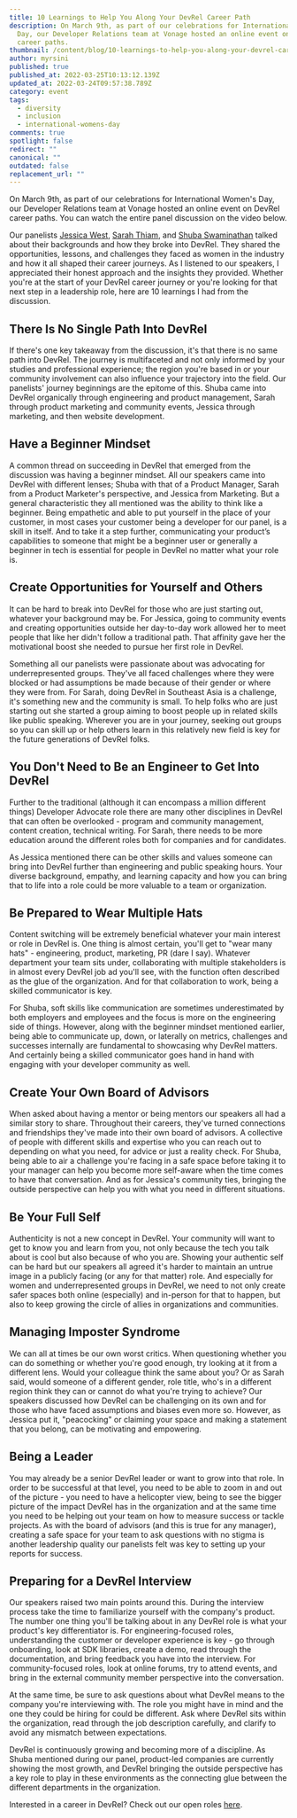 ```yaml
---
title: 10 Learnings to Help You Along Your DevRel Career Path
description: On March 9th, as part of our celebrations for International Women’s
  Day, our Developer Relations team at Vonage hosted an online event on DevRel
  career paths.
thumbnail: /content/blog/10-learnings-to-help-you-along-your-devrel-career-path/iwd_career-path-1-.jpg
author: myrsini
published: true
published_at: 2022-03-25T10:13:12.139Z
updated_at: 2022-03-24T09:57:38.789Z
category: event
tags:
  - diversity
  - inclusion
  - international-womens-day
comments: true
spotlight: false
redirect: ""
canonical: ""
outdated: false
replacement_url: ""
---
```

On March 9th, as part of our celebrations for International Women's Day, our Developer Relations team at Vonage hosted an online event on DevRel career paths. You can watch the entire panel discussion on the video below.

<youtube id="S9ukWmK16Dg"></youtube>

Our panelists [Jessica West](https://www.linkedin.com/in/jessicagwest/), [Sarah Thiam](https://www.linkedin.com/in/sarahthiam/), and [Shuba Swaminathan](https://www.linkedin.com/in/shubas/) talked about their backgrounds and how they broke into DevRel. They shared the opportunities, lessons, and challenges they faced as women in the industry and how it all shaped their career journeys. As I listened to our speakers, I appreciated their honest approach and the insights they provided. Whether you're at the start of your DevRel career journey or you're looking for that next step in a leadership role, here are 10 learnings I had from the discussion.

## There Is No Single Path Into DevRel

If there's one key takeaway from the discussion, it's that there is no same path into DevRel. The journey is multifaceted and not only informed by your studies and professional experience; the region you're based in or your community involvement can also influence your trajectory into the field. Our panelists' journey beginnings are the epitome of this. Shuba came into DevRel organically through engineering and product management, Sarah through product marketing and community events, Jessica through marketing, and then website development.

## Have a Beginner Mindset

A common thread on succeeding in DevRel that emerged from the discussion was having a beginner mindset. All our speakers came into DevRel with different lenses; Shuba with that of a Product Manager, Sarah from a Product Marketer's perspective, and Jessica from Marketing. But a general characteristic they all mentioned was the ability to think like a beginner. Being empathetic and able to put yourself in the place of your customer, in most cases your customer being a developer for our panel, is a skill in itself. And to take it a step further, communicating your product’s capabilities to someone that might be a beginner user or generally a beginner in tech is essential for people in DevRel no matter what your role is. 

## Create Opportunities for Yourself and Others

It can be hard to break into DevRel for those who are just starting out, whatever your background may be. For Jessica, going to community events and creating opportunities outside her day-to-day work allowed her to meet people that like her didn't follow a traditional path. That affinity gave her the motivational boost she needed to pursue her first role in DevRel.

Something all our panelists were passionate about was advocating for underrepresented groups. They've all faced challenges where they were blocked or had assumptions be made because of their gender or where they were from. For Sarah, doing DevRel in Southeast Asia is a challenge, it's something new and the community is small. To help folks who are just starting out she started a group aiming to boost people up in related skills like public speaking. Wherever you are in your journey, seeking out groups so you can skill up or help others learn in this relatively new field is key for the future generations of DevRel folks.

## You Don't Need to Be an Engineer to Get Into DevRel

Further to the traditional (although it can encompass a million different things) Developer Advocate role there are many other disciplines in DevRel that can often be overlooked - program and community management, content creation, technical writing. For Sarah, there needs to be more education around the different roles both for companies and for candidates. 

As Jessica mentioned there can be other skills and values someone can bring into DevRel further than engineering and public speaking hours. Your diverse background, empathy, and learning capacity and how you can bring that to life into a role could be more valuable to a team or organization.

## Be Prepared to Wear Multiple Hats

Content switching will be extremely beneficial whatever your main interest or role in DevRel is. One thing is almost certain, you'll get to "wear many hats" - engineering, product, marketing, PR (dare I say). Whatever department your team sits under, collaborating with multiple stakeholders is in almost every DevRel job ad you'll see, with the function often described as the glue of the organization. And for that collaboration to work, being a skilled communicator is key.

For Shuba, soft skills like communication are sometimes underestimated by both employers and employees and the focus is more on the engineering side of things. However, along with the beginner mindset mentioned earlier, being able to communicate up, down, or laterally on metrics, challenges and successes internally are fundamental to showcasing why DevRel matters. And certainly being a skilled communicator goes hand in hand with engaging with your developer community as well.

## Create Your Own Board of Advisors

When asked about having a mentor or being mentors our speakers all had a similar story to share. Throughout their careers, they've turned connections and friendships they've made into their own board of advisors. A collective of people with different skills and expertise who you can reach out to depending on what you need, for advice or just a reality check. For Shuba, being able to air a challenge you're facing in a safe space before taking it to your manager can help you become more self-aware when the time comes to have that conversation. And as for Jessica's community ties, bringing the outside perspective can help you with what you need in different situations.

## Be Your Full Self 

Authenticity is not a new concept in DevRel. Your community will want to get to know you and learn from you, not only because the tech you talk about is cool but also because of who you are. Showing your authentic self can be hard but our speakers all agreed it's harder to maintain an untrue image in a publicly facing (or any for that matter) role. And especially for women and underrepresented groups in DevRel, we need to not only create safer spaces both online (especially) and in-person for that to happen, but also to keep growing the circle of allies in organizations and communities.  

## Managing Imposter Syndrome

We can all at times be our own worst critics. When questioning whether you can do something or whether you're good enough, try looking at it from a different lens. Would your colleague think the same about you? Or as Sarah said, would someone of a different gender, role title, who's in a different region think they can or cannot do what you're trying to achieve? Our speakers discussed how DevRel can be challenging on its own and for those who have faced assumptions and biases even more so. However, as Jessica put it, "peacocking" or claiming your space and making a statement that you belong, can be motivating and empowering.

## Being a Leader

You may already be a senior DevRel leader or want to grow into that role. In order to be successful at that level, you need to be able to zoom in and out of the picture - you need to have a helicopter view, being to see the bigger picture of the impact DevRel has in the organization and at the same time you need to be helping out your team on how to measure success or tackle projects. As with the board of advisors (and this is true for any manager), creating a safe space for your team to ask questions with no stigma is another leadership quality our panelists felt was key to setting up your reports for success.

## Preparing for a DevRel Interview

Our speakers raised two main points around this. During the interview process take the time to familiarize yourself with the company's product. The number one thing you'll be talking about in any DevRel role is what your product's key differentiator is. For engineering-focused roles, understanding the customer or developer experience is key - go through onboarding, look at SDK libraries, create a demo, read through the documentation, and bring feedback you have into the interview. For community-focused roles, look at online forums, try to attend events, and bring in the external community member perspective into the conversation.

At the same time, be sure to ask questions about what DevRel means to the company you're interviewing with. The role you might have in mind and the one they could be hiring for could be different. Ask where DevRel sits within the organization, read through the job description carefully, and clarify to avoid any mismatch between expectations.

DevRel is continuously growing and becoming more of a discipline. As Shuba mentioned during our panel, product-led companies are currently showing the most growth, and DevRel bringing the outside perspective has a key role to play in these environments as the connecting glue between the different departments in the organization.

Interested in a career in DevRel? Check out our open roles [here](http://vonage.dev/join).